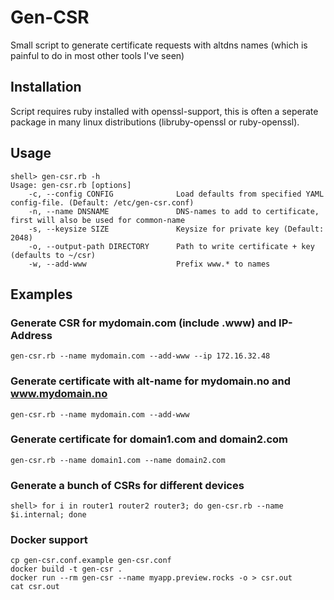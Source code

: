 # Gen-CSR
Small script to generate certificate requests with altdns names (which is painful to do in most other tools I've seen)

## Installation
Script requires ruby installed with openssl-support, this is often a seperate package in many linux distributions (libruby-openssl or ruby-openssl).

## Usage
```
shell> gen-csr.rb -h
Usage: gen-csr.rb [options]
    -c, --config CONFIG              Load defaults from specified YAML config-file. (Default: /etc/gen-csr.conf)
    -n, --name DNSNAME               DNS-names to add to certificate, first will also be used for common-name
    -s, --keysize SIZE               Keysize for private key (Default: 2048)
    -o, --output-path DIRECTORY      Path to write certificate + key (defaults to ~/csr)
    -w, --add-www                    Prefix www.* to names
```

## Examples

### Generate CSR for mydomain.com (include .www) and IP-Address
```
gen-csr.rb --name mydomain.com --add-www --ip 172.16.32.48
```

### Generate certificate with alt-name for mydomain.no and www.mydomain.no

```
gen-csr.rb --name mydomain.com --add-www
```

### Generate certificate for domain1.com and domain2.com
```
gen-csr.rb --name domain1.com --name domain2.com
```

### Generate a bunch of CSRs for different devices
```
shell> for i in router1 router2 router3; do gen-csr.rb --name $i.internal; done
```

### Docker support
```
cp gen-csr.conf.example gen-csr.conf
docker build -t gen-csr .
docker run --rm gen-csr --name myapp.preview.rocks -o > csr.out
cat csr.out
```
